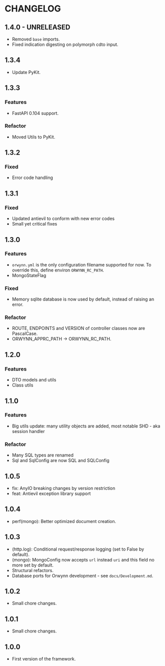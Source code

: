 # CHANGELOG

## 1.4.0 - UNRELEASED

- Removed `base` imports.
- Fixed indication digesting on polymorph cdto input.

## 1.3.4

- Update PyKit.

## 1.3.3

### Features

- FastAPI 0.104 support.

### Refactor

- Moved Utils to PyKit.

## 1.3.2

### Fixed

- Error code handling

## 1.3.1

### Fixed

- Updated antievil to conform with new error codes
- Small yet critical fixes

## 1.3.0

### Features

- `orwynn.yml` is the only configuration filename supported for now. To
  override this, define environ `ORWYNN_RC_PATH`.
- MongoStateFlag

### Fixed

- Memory sqlite database is now used by default, instead of raising an error.

### Refactor

- ROUTE, ENDPOINTS and VERSION of controller classes now are PascalCase.
- ORWYNN_APPRC_PATH -> ORWYNN_RC_PATH.

## 1.2.0

### Features

- DTO models and utils
- Class utils

## 1.1.0

### Features

- Big utils update: many utility objects are added, most notable SHD - aka
  session handler

### Refactor

- Many SQL types are renamed
- Sql and SqlConfig are now SQL and SQLConfig

## 1.0.5

- fix: AnyIO breaking changes by version restriction
- feat: Antievil exception library support

## 1.0.4

- perf(mongo): Better optimized document creation.

## 1.0.3

- (http.log): Conditional request/response logging (set to False by default).
- (mongo): MongoConfig now accepts `url` instead `uri` and this field no more
    set by default.
- Structural refactors.
- Database ports for Orwynn development - see `docs/Development.md`.

## 1.0.2

- Small chore changes.

## 1.0.1

- Small chore changes.

## 1.0.0

- First version of the framework.
